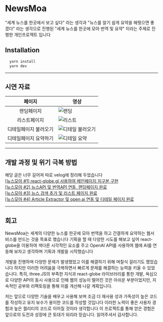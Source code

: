 # NewsMoa
"세계 뉴스를 한곳에서 보고 싶다" 라는 생각과 "뉴스를 알기 쉽게 요약을 해줫으면 좋겠다" 라는 생각으로 진행된 "세계 뉴스를 한곳에 모아 번역 및 요약" 이라는 주제로 진행한 개인프로젝트 입니다


## Installation

```bash
  yarn install
  yarn dev
```
---

## 시연 자료


|        페이지        | 영상                                                                                                                                           |
| :-------------------------------: | ---------------------------------------------------------------------------------------------------------------------------------------------- |
|      랜딩페이지            | ![랜딩](https://github.com/DumakIt/NewsMoa/assets/112146844/9aaa0103-6823-4ce5-883e-fccde40e346e)                                  |
|      리스트페이지          | ![리스트](https://github.com/DumakIt/NewsMoa/assets/112146844/3322e175-fda9-4ce6-81f3-ccdffac2f45c)                                      | 
|      디테일페이지 불러오기      | ![디테일 불러오기](https://github.com/DumakIt/NewsMoa/assets/112146844/3ad95347-b62d-4dfa-951d-ac31e20bdc49)                                   |
|      디테일페이지 요약하기      | ![디테일 요약](https://github.com/DumakIt/NewsMoa/assets/112146844/08d73f4a-47fd-4c98-b32f-f947fa0b2f35)                                  | 

---

## 개발 과정 및 위기 극복 방법
해당 글은 너무 길어져 따로 velog에 정리해 두었습니다 <br/>
[[뉴스모아 #1] react-globe.gl 사용하여 메인페이지 지구본 구현](https://velog.io/@dumakit/%EB%89%B4%EC%8A%A4%EB%AA%A8%EC%95%84-1) <br/>
[[뉴스모아 #2] 뉴스API 및 번역API 연동, 랜딩페이지 완료](https://velog.io/@dumakit/%EB%89%B4%EC%8A%A4%EB%AA%A8%EC%95%84-2) <br/>
[[뉴스모아 #3] 뉴스 검색 추가 및 리스트 페이지 완료](https://velog.io/@dumakit/%EB%89%B4%EC%8A%A4%EB%AA%A8%EC%95%84-3) <br/>
[[뉴스모아 #4] Article Extractor 및 open ai 연동 및 디테일 페이지 완료](https://velog.io/@dumakit/%EB%89%B4%EC%8A%A4%EB%AA%A8%EC%95%84-4) <br/>

---
## 회고
NewsMoa는 세계의 다양한 뉴스를 한곳에 모아 번역을 하고 간결하게 요약하는 웹서비스를 만드는 것을 목표로 했습니다
기획을 할 때 다양한 시도를 해보고 싶어 react-globe을 이용하여 색다른 시각적인 요소를 주고 OpenAI API를 사용하여 웹에 AI를 연동해 보자고 생각하며 기획과 개발을 시작했습니다

개발을 진행하며 다양한 문제가 발생했었고 이를 해결하기 위해 며칠식 걸리기도 했었습니다 하지만 이러한 어려움을 극복하면서 빠르게 문제를 해결하는 능력을 키울 수 있었습니다. 특히, three.JS의 부족한 지식과 react-globe 라이브러리를 통한 개발, 욕심으로 다양한 API의 동시 사용으로 인해 웹의 성능이 떨어진 것은 아쉬운 부분이었지만, 지속적인 공부와 리팩토링을 통해 이를 개선해 나갈 계획입니다.

저는 앞으로 다양한 기술을 배우고 사용해 보며 조금 더 재사용 성과 가독성이 높은 코드를 작성하고 유지 보수가 용이한 코드를 작성할 것입니다 이러한 노력이 좋은 사용자 경험과 높은 퀄리티의 코드로 이어질 것이라 생각합니다
이 프로젝트를 통해 얻은 경험은 앞으로의 도전과 성장에 큰 토대가 되리라 믿습니다. 
읽어주셔서 감사합니다.
